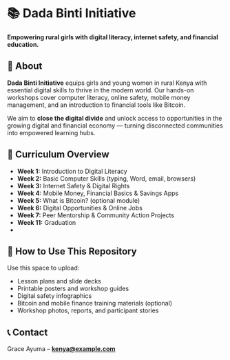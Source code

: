 # 📚 Dada Binti Initiative

**Empowering rural girls with digital literacy, internet safety, and financial education.**

## 📖 About  
**Dada Binti Initiative** equips girls and young women in rural Kenya with essential digital skills to thrive in the modern world. Our hands-on workshops cover computer literacy, online safety, mobile money management, and an introduction to financial tools like Bitcoin.

We aim to **close the digital divide** and unlock access to opportunities in the growing digital and financial economy — turning disconnected communities into empowered learning hubs.

## 📘 Curriculum Overview  

- **Week 1:** Introduction to Digital Literacy  
- **Week 2:** Basic Computer Skills (typing, Word, email, browsers)  
- **Week 3:** Internet Safety & Digital Rights  
- **Week 4:** Mobile Money, Financial Basics & Savings Apps  
- **Week 5:** What is Bitcoin? (optional module)  
- **Week 6:** Digital Opportunities & Online Jobs  
- **Week 7:** Peer Mentorship & Community Action Projects  
- **Week 11:** Graduation
-  
## 📂 How to Use This Repository  
Use this space to upload:
- Lesson plans and slide decks  
- Printable posters and workshop guides  
- Digital safety infographics  
- Bitcoin and mobile finance training materials (optional)  
- Workshop photos, reports, and participant stories  

## 📞 Contact  
Grace Ayuma – **kenya@example.com**  
